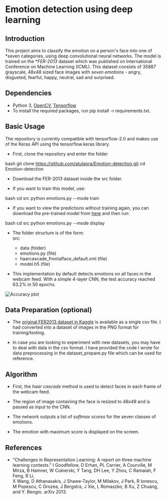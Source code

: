 # Emotion detection using deep learning

## Introduction

This project aims to classify the emotion on a person's face into one of *seven categories, using deep convolutional neural networks. The model is trained on the **FER-2013* dataset which was published on International Conference on Machine Learning (ICML). This dataset consists of 35887 grayscale, 48x48 sized face images with *seven emotions* - angry, disgusted, fearful, happy, neutral, sad and surprised.

## Dependencies

* Python 3, [OpenCV](https://opencv.org/), [Tensorflow](https://www.tensorflow.org/)
* To install the required packages, run pip install -r requirements.txt.

## Basic Usage

The repository is currently compatible with tensorflow-2.0 and makes use of the Keras API using the tensorflow.keras library.

* First, clone the repository and enter the folder

bash
git clone https://github.com/atulapra/Emotion-detection.git
cd Emotion-detection


* Download the FER-2013 dataset inside the src folder.

* If you want to train this model, use:  

bash
cd src
python emotions.py --mode train


* If you want to view the predictions without training again, you can download the pre-trained model from [here](https://drive.google.com/file/d/1FUn0XNOzf-nQV7QjbBPA6-8GLoHNNgv-/view?usp=sharing) and then run:  

bash
cd src
python emotions.py --mode display


* The folder structure is of the form:  
  src:
  * data (folder)
  * emotions.py (file)
  * haarcascade_frontalface_default.xml (file)
  * model.h5 (file)

* This implementation by default detects emotions on all faces in the webcam feed. With a simple 4-layer CNN, the test accuracy reached 63.2% in 50 epochs.

![Accuracy plot](imgs/accuracy.png)

## Data Preparation (optional)

* The [original FER2013 dataset in Kaggle](https://www.kaggle.com/deadskull7/fer2013) is available as a single csv file. I had converted into a dataset of images in the PNG format for training/testing.

* In case you are looking to experiment with new datasets, you may have to deal with data in the csv format. I have provided the code I wrote for data preprocessing in the dataset_prepare.py file which can be used for reference.

## Algorithm

* First, the *haar cascade* method is used to detect faces in each frame of the webcam feed.

* The region of image containing the face is resized to *48x48* and is passed as input to the CNN.

* The network outputs a list of *softmax scores* for the seven classes of emotions.

* The emotion with maximum score is displayed on the screen.

## References

* "Challenges in Representation Learning: A report on three machine learning contests." I Goodfellow, D Erhan, PL Carrier, A Courville, M Mirza, B
   Hamner, W Cukierski, Y Tang, DH Lee, Y Zhou, C Ramaiah, F Feng, R Li,  
   X Wang, D Athanasakis, J Shawe-Taylor, M Milakov, J Park, R Ionescu,
   M Popescu, C Grozea, J Bergstra, J Xie, L Romaszko, B Xu, Z Chuang, and
   Y. Bengio. arXiv 2013.
